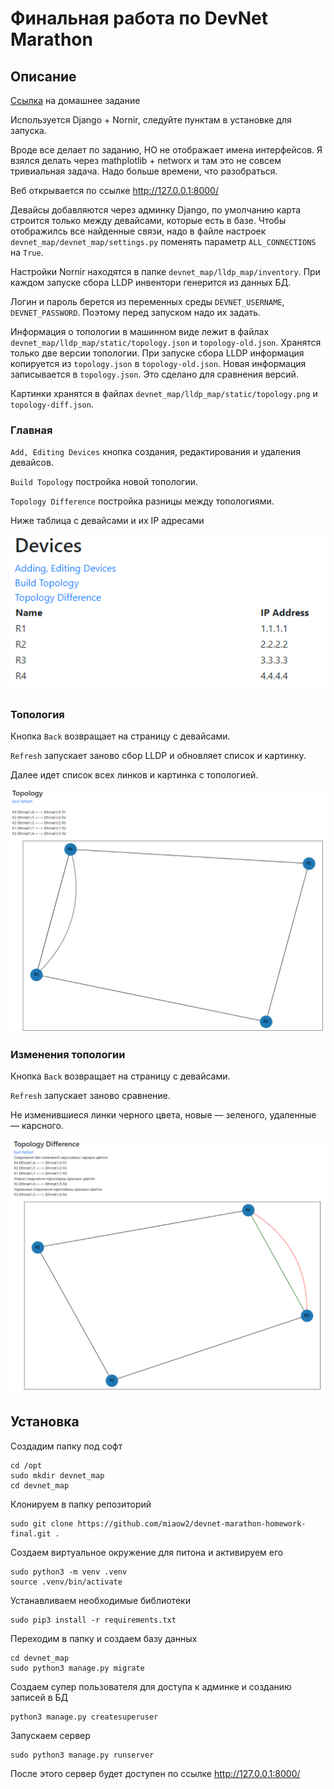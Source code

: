 # Финальная работа по DevNet Marathon

## Описание

[Ссылка](https://cisco.app.box.com/s/hd3d5rev9d0sr0ygie3x8p414fofr6wy) на домашнее задание

Используется Django + Nornir, следуйте пунктам в установке для запуска.

Вроде все делает по заданию, НО не отображает имена интерфейсов. Я взялся делать через mathplotlib + networx и там это не совсем тривиальная задача. Надо больше времени, что разобраться.

Веб открывается по ссылке http://127.0.0.1:8000/

Девайсы добавляются через админку Django, по умолчанию карта строится только между девайсами, которые есть в базе. 
Чтобы отображилсь все найденные связи, надо в файле настроек `devnet_map/devnet_map/settings.py` поменять параметр `ALL_CONNECTIONS` на `True`.

Настройки Nornir находятся в папке `devnet_map/lldp_map/inventory`. При каждом запуске сбора LLDP инвентори генерится из данных БД.

Логин и пароль берется из переменных среды `DEVNET_USERNAME`, `DEVNET_PASSWORD`. Поэтому перед запуском надо их задать.

Информация о топологии в машинном виде лежит в файлах `devnet_map/lldp_map/static/topology.json` и `topology-old.json`. Хранятся только две версии топологии.
При запуске сбора LLDP информация копируется из `topology.json` в `topology-old.json`. Новая информация записывается в `topology.json`. Это сделано для сравнения версий.

Картинки хранятся в файлах `devnet_map/lldp_map/static/topology.png` и `topology-diff.json`.

### Главная
`Add, Editing Devices` кнопка создания, редактирования и удаления девайсов.

`Build Topology` постройка новой топологии.

`Topology Difference` постройка разницы между топологиями.

Ниже таблица с девайсами и их IP адресами

![Главная](/images/Devices.jpg?raw=true)

### Топология

Кнопка `Back` возвращает на страницу с девайсами.

`Refresh` запускает заново сбор LLDP и обновляет список и картинку.

Далее идет список всех линков и картинка с топологией.

![Топология](/images/Topology.jpg?raw=true)

### Изменения топологии

Кнопка `Back` возвращает на страницу с девайсами.

`Refresh` запускает заново сравнение.

Не изменившиеся линки черного цвета, новые — зеленого, удаленные — карсного.

![Изменения](/images/Topology_diff.jpg?raw=true)

## Установка

Создадим папку под софт
```
cd /opt
sudo mkdir devnet_map
cd devnet_map
```

Клонируем в папку репозиторий
```
sudo git clone https://github.com/miaow2/devnet-marathon-homework-final.git .
```

Создаем виртуальное окружение для питона и активируем его
```
sudo python3 -m venv .venv
source .venv/bin/activate
```

Устанавливаем необходимые библиотеки
```
sudo pip3 install -r requirements.txt
```

Переходим в папку и создаем базу данных
```
cd devnet_map
sudo python3 manage.py migrate
```

Создаем супер пользователя для доступа к админке и созданию записей в БД
```
python3 manage.py createsuperuser
```

Запускаем сервер
```
sudo python3 manage.py runserver
```

После этого сервер будет доступен по ссылке http://127.0.0.1:8000/
